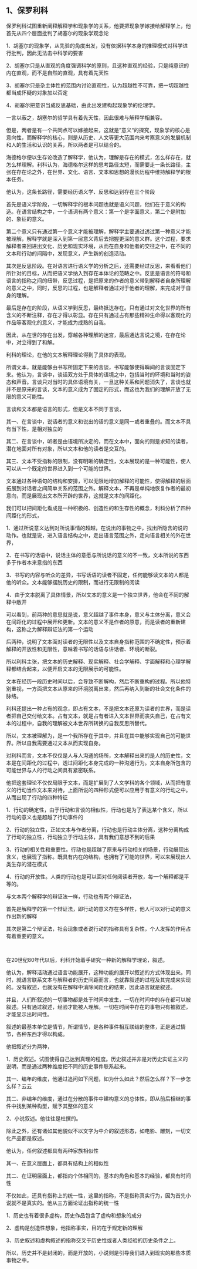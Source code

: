 <h2>1、保罗利科</h2><p data-pid="8hAR7pVL">保罗利科试图重新阐释解释学和现象学的关系，他要把现象学嫁接给解释学上，他首先从四个层面批判了胡塞尔的现象学观念论</p><p data-pid="-K9lHull">1、胡塞尔的现象学，从先验的角度出发，没有依据科学本身的推理模式对科学进行批判，因此无法击中科学的要害</p><p data-pid="APZsWtYV">2、胡塞尔只是从直观的角度强调科学的原则，且这种直观的经验，只是纯意识的内在直观，而不是自然的直观，具有着先天性</p><p data-pid="dLBGBXbu">3、胡塞尔只是杂主体性的范围内讨论直观性，认为超越性不可靠，把一切超越性都当成怀疑的对象加以否定</p><p data-pid="X_-lg4Mo">4、胡塞尔把意识当成反思基础，由此出发建构起现象学的伦理学。</p><p data-pid="YffMYuku">一言以蔽之，胡塞尔的哲学具有着先天性，因此很难与解释学相兼容。</p><p data-pid="U-O-TW_d">但是，两者是有一个共同点可以嫁接起来，这就是”意义“的探究，现象学的核心是意向性，而解释学的核心，则是从历史、人文等更大范围内来考察意义的发展机制和人的生活和认识的关系，所以两者是可以结合的。</p><p data-pid="n-oHrNNT">海德格尔便以生存论改造了解释学，他认为，理解是存在的模式，怎么样存在，就怎么样理解。利科认为，海德格尔这样的思考路径太短，而需要走一条长路径，主张在存在论之外，在世界、文化、语言、文本和思想的漫长历程中维持解释学的根本任务。</p><p data-pid="OPQXMgFP">他认为，这条长路径，需要经历语义学、反思和达到存在三个阶段</p><p data-pid="eX6gTwTX">首先是语义学阶段，一切解释学的根本问题也就是语义问题，他们在于意义的构造。在语言结构之中，一个语词有两个意义：第一个是字面意义，第二个是附加的、象征的意义。</p><p data-pid="28cBvnEv">第二个意义只有通过第一个意义才能被理解，解释学主要通过透过第一种意义才能被理解，解释学就是深入到第一层意义背后去把握更深的意义群。这个过程，要求解释者来回进出文化、历史和现实环境，从而在自身和他者的交往之中，在不同的文本和行动的间隔中，发现意义，产生新的创造活动。</p><p data-pid="SMBD85Vr">其次是反思阶段。在对语言进行语义学的分析之后，还需要经过反思，来看看他们所针对的目标，从而把语义学纳入到存在本体论的范畴之中。反思是语言的符号和语言的指称之间的纽带，反思过程，是把原来的作者的意义带到解释者自身所理解的意义之中，同时，反思的过程，也是解释者通过对于他者的理解，来完成对于自身的理解。</p><p data-pid="A9Sme5iW">最后是存在的阶段，从语义学到反思，最终抵达存在。只有通过对文化世界的所有含义的不断注释，存在才得以彰显。存在只有通过占有那些精神生命得以客观化的作品等客观化的意义，才能成为成熟的自我。</p><p data-pid="_4LLGQLX">因此，从在世的存在出发，穿越各种理解的迷宫，最后通达言说之境，在存在论中，对立得到了和解。</p><p data-pid="ZVfSdXIx">利科的理论，在他的文本解释理论得到了具体的表现。</p><p data-pid="OzKIWSxB">所谓文本，就是能够由书写所固定下来的言谈，书写能够使得瞬间的言谈固定下来。他认为，言谈中，谈话双方处于具体的语境之中，包括当时的环境和当时的姿态和声音。言谈只对当时的具体语境有关，一旦这种关系和问题消失了，言谈也就并不是原来的言谈，文本的意义成为了固定的形式，而这也为我们的理解开放了无限的意义可能性。</p><p data-pid="TMPI2MwV">言谈和文本都是语言的形式，但是文本不同于言谈，</p><p data-pid="oY4PDVcU">其一、在言谈中，说话者的意义和说出的话的意义是同一或者重叠的。而文本不具有当下性，是相对独立的</p><p data-pid="4D5QIPi0">其二、在言谈中，听者是由语境所决定的，而在文本中，面向的则是求知的读者，潜在地面对所有对象，所以文本和他的读者是交互的。</p><p data-pid="Sbzv8Yfc">其三、文本不受指称的限制，没有明晰的确定性，文本展现的是一种可能性，使人可以从一个既定的世界进入到一个可能的世界。</p><p data-pid="yz1x1kSK">文本通过各种语句的结构和安排，可以无限地增加解释的可能性，使得解释的层面拓展到对话者之间简单关系的范围之外。解释文本，不再是单纯地恢复作者的最初意向，而是展现出文本所开辟的世界，这就是文本的间距化。</p><p data-pid="u446l7nv">我们可以把间距化看成是一种积极的、创造性的和生存性的概念，利科分析了四种间距化的形式，</p><p data-pid="5rNSDApC">1、通过所说意义达到对所说事情的超越，在说出的事物之中，找出所隐含的说的动作。也就是说，进入语言结构之中，走出语言范围之外，走向语言相关的外在世界，</p><p data-pid="PMaKDwPp">2、在书写的话语中，说话主体的意愿与所说话的意义的不一致，文本所说的东西多于作者本来意指的东西</p><p data-pid="yzy3dDrK">3、书写的内容与听众的差异，书写话语的读者不固定，任何能够读文本的人都是他的听众。文本能够摆脱历史的限制，而进行无限制的阅读</p><p data-pid="qgI4asDc">4、由于文本脱离了具体情景，所以文本的意义是一个独立世界，他会在不同的解释中敞开</p><p data-pid="Fa2ZpYzE">可以看到，前两种的意思就是说，意义超越了事件本身，意义与主体分离，意义会在间距化的过程中展开和更新。文本的意义不是作者的原意，而是读者的重新建构，这称之为解释辩证法的第一个运动</p><p data-pid="ZjezQyUH">后两种，说明了文本面对读者的无限性以及文本自身指称范围的不确定性，预示着解释的开放性和无限性，意味着书写的话语与讲话者、环境的断裂。</p><p data-pid="yjTV2pw7">所以利科主张，把文本的历史解释、现实解释、社会学解释、字面解释和心理学解释都结合起来，以便开启文本的无限展示的可能性。</p><p data-pid="eqQh4qOI">文本在经历一段历史时间以后，会导致不断解构，然后不断重构的过程。所以他特别重视，一方面把文本从原来的环境脱离出来，然后再纳入到新的社会文化条件的脉络。</p><p data-pid="N9bonzwy">利科还提出一种占有的观念，即占有文本，不是把文本还原为读者的世界，而是读者把自己交付给文本。占有文本，就是占有者进入文本世界而丧失自己，在占有文本的过程中，自我的理解被文本世界所转换的自我反思所替代。</p><p data-pid="C-oQqXC_">所以，文本被理解为，是一个我所存在于其中，并且在其中能够实现自己的可能世界。所以自我需要通过文本从而实现自身。</p><p data-pid="X2rWvUvr">对利科而言，文本不仅仅是人与人沟通的场所，文本解释出来的是人的历史性，文本是在间距化的过程中，透过间距化本身完成的一种沟通行为。文本自身所包含的可能世界与人的行动之间具有紧密联系。</p><p data-pid="_t8d0V8I">他把这套理论不仅仅局限于文本，而是扩展到了人文学科的各个领域，从而把有意义的行动当作文本来对待，上面所说的四种形式便可以应用于有意义的行动之中。从而出现了行动的四种特征</p><p data-pid="uoA2aAhK">1、行动的确定性，由于行动和言谈的相似性，行动也是为了表达某个含义，所以行动的意义也是超越了行动事件的</p><p data-pid="o0ZKCD2x">2、行动的独立性，正如文本与作者分离，行动也是行动主体分离，这种分离构成了行动的独立性，行动独立于行动主体，具有我们意想不到的后果</p><p data-pid="VucbG2Ps">3、行动的相关性和重要性。行动也是超越了原来与行动相关的场景，行动展现出含义，也展现了指称。既具有内在的结构，也拥有了可能的世界，可以来展现出人类生存的潜在模式</p><p data-pid="ko6Xj4bA">4、行动的开放性。人类的行动也是可以面对任何阅读者开放，每一个解释都是平等的。</p><p data-pid="NPwpQbmi">与文本两个解释学的辩证法一样，行动也有两个辩证法，</p><p data-pid="iXivkOmT">首先是解释学的第一个辩证法，即行动的意义存在多样性，他人可以对行动的意义作出新的解释</p><p data-pid="m8Tovcdc">其次是第二个辩证法，社会现象或者说行动的指称具有复杂性，个人发挥的作用占有着重要的意义。</p><p><br></p><p data-pid="Ai340RNI">在20世纪80年代以后，利科开始着手研究一种新的解释学理论，叙述。</p><p data-pid="GkvZDaBc">他认为，解释活动通过语言功能展开，这种功能的展开以叙述的方式体现出来。同时，就语言联系文本与解释者的历史间距而言，也就靠叙述的过程及其完成来实现的。没有叙述，也就没有在解释中消除间距化的结果，因此语言就是叙述。</p><p data-pid="FbWxRtYP">并且，人们所叙述的一切事物都是处于时间中发生，一切在时间中的存在都可以被叙述。只有通过叙述，经验才能被人理解。一切在时间中存在的事物只有被叙述，才能显示出时间性。</p><p data-pid="uB6OEsnJ">叙述的最基本单位是情节，所谓情节，是各种事件相互联结的整体，正是通过情节，各种东西才得以构成。</p><p data-pid="J4J-_PCq">他把叙述分为两种，</p><p data-pid="rQCBlBWC">1、历史叙述。试图使得自己达到真理的程度。历史叙述并非是对历史实证主义的说明，而是通过两种维度把不同的历史事件联系起来。</p><p data-pid="_BQRcCjm">其一、编年的维度，他通过追问如下问题，如为什么如此？然后怎么样？下一步怎么样？云云</p><p data-pid="s5dicIME">其二、非编年的维度，通过在分散的事件中建构意义的总体性，即从前后相继的事件中找到某种构型，赋予其整体的意义</p><p data-pid="c7xOSfYr">2、小说叙述。他往往是杜撰的。</p><p data-pid="uNRPFo70">除此之外，还有诸如其他貌似不以文字为中介的叙述形态，如电影、雕刻，一切文化产品都是叙述。</p><p data-pid="hdr3YAc2">他认为，任何叙述都具有两种家族相似性</p><p data-pid="ebjE3ljE">其一、在意义层面上，都具有结构上的相似性</p><p data-pid="pNabf507">其二、在证明层面上，都指向个体相同的，基本的角色和基本的经验，都具有时间性</p><p data-pid="-yYAx1Wn">不仅如此，还具有指称上的统一性，这里的指称，不是指称真实行为，因为首先小说就不是真实的。他从三方面论证出指称的统一性</p><p data-pid="QXyfZJF4">1、历史也有着很多虚构，历史作品包含了虚构和想象的成分</p><p data-pid="5-llNNPf">2、虚构是创造性想象，他指称事实，目的在于规定新的理解</p><p data-pid="1QzCpitl">3、历史叙述和虚构叙述的指称交叉于历史性或者人类经验的历史条件之上。</p><p data-pid="GGpll_6i">所以，历史并不是封闭的，而是开放的，小说则是引导我们进入到现实的那些本质事物之中。</p><p></p><p></p>